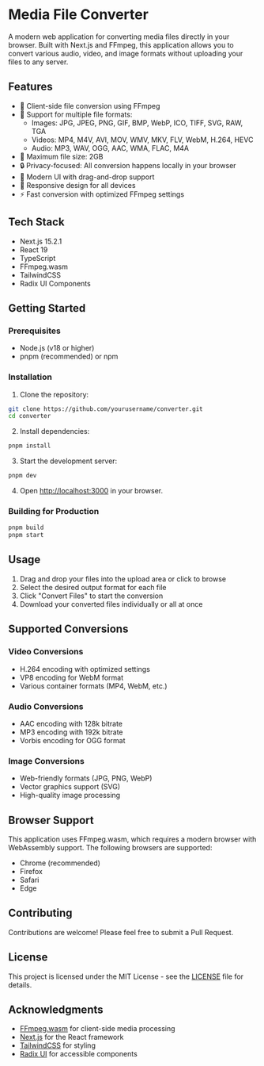 # Media File Converter

A modern web application for converting media files directly in your browser. Built with Next.js and FFmpeg, this application allows you to convert various audio, video, and image formats without uploading your files to any server.

## Features

- 🚀 Client-side file conversion using FFmpeg
- 📁 Support for multiple file formats:
  - Images: JPG, JPEG, PNG, GIF, BMP, WebP, ICO, TIFF, SVG, RAW, TGA
  - Videos: MP4, M4V, AVI, MOV, WMV, MKV, FLV, WebM, H.264, HEVC
  - Audio: MP3, WAV, OGG, AAC, WMA, FLAC, M4A
- 💾 Maximum file size: 2GB
- 🔒 Privacy-focused: All conversion happens locally in your browser
- 🎨 Modern UI with drag-and-drop support
- 📱 Responsive design for all devices
- ⚡ Fast conversion with optimized FFmpeg settings

## Tech Stack

- Next.js 15.2.1
- React 19
- TypeScript
- FFmpeg.wasm
- TailwindCSS
- Radix UI Components

## Getting Started

### Prerequisites

- Node.js (v18 or higher)
- pnpm (recommended) or npm

### Installation

1. Clone the repository:
```bash
git clone https://github.com/yourusername/converter.git
cd converter
```

2. Install dependencies:
```bash
pnpm install
```

3. Start the development server:
```bash
pnpm dev
```

4. Open [http://localhost:3000](http://localhost:3000) in your browser.

### Building for Production

```bash
pnpm build
pnpm start
```

## Usage

1. Drag and drop your files into the upload area or click to browse
2. Select the desired output format for each file
3. Click "Convert Files" to start the conversion
4. Download your converted files individually or all at once

## Supported Conversions

### Video Conversions
- H.264 encoding with optimized settings
- VP8 encoding for WebM format
- Various container formats (MP4, WebM, etc.)

### Audio Conversions
- AAC encoding with 128k bitrate
- MP3 encoding with 192k bitrate
- Vorbis encoding for OGG format

### Image Conversions
- Web-friendly formats (JPG, PNG, WebP)
- Vector graphics support (SVG)
- High-quality image processing

## Browser Support

This application uses FFmpeg.wasm, which requires a modern browser with WebAssembly support. The following browsers are supported:

- Chrome (recommended)
- Firefox
- Safari
- Edge

## Contributing

Contributions are welcome! Please feel free to submit a Pull Request.

## License

This project is licensed under the MIT License - see the [LICENSE](LICENSE) file for details.

## Acknowledgments

- [FFmpeg.wasm](https://github.com/ffmpeg/ffmpeg.js) for client-side media processing
- [Next.js](https://nextjs.org/) for the React framework
- [TailwindCSS](https://tailwindcss.com/) for styling
- [Radix UI](https://www.radix-ui.com/) for accessible components
